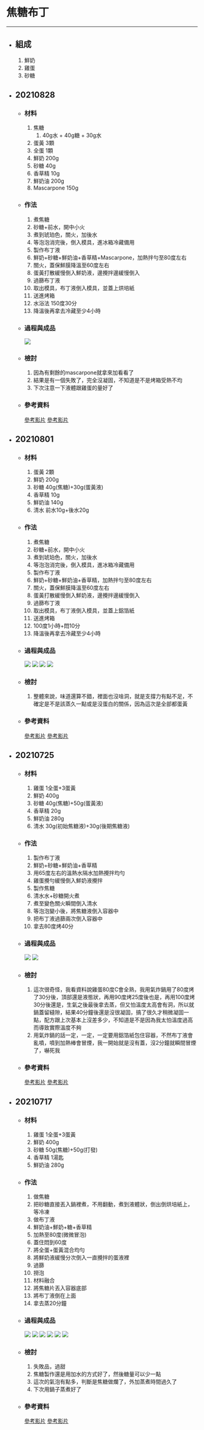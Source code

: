 # 焦糖布丁
---
+ ## 組成
  1. 鮮奶
  2. 雞蛋
  3. 砂糖


+ ## 20210828
  + ### 材料
    1. 焦糖
       1. 40g水 + 40g糖 + 30g水
    2. 蛋黃 3顆
    3. 全蛋 1顆
    4. 鮮奶 200g
    5. 砂糖 40g
    6. 香草精 10g 
    7. 鮮奶油 200g
    8. Mascarpone 150g
  
  + ### 作法
    1. 煮焦糖
    2. 砂糖+前水，開中小火
    3. 煮到琥珀色，關火，加後水
    4. 等泡泡消完後，倒入模具，進冰箱冷藏備用
    5. 製作布丁液
    6. 鮮奶+砂糖+鮮奶油+香草精+Mascarpone，加熱拌勻至80度左右
    7. 關火，蓋保鮮膜降溫至60度左右
    8. 蛋黃打散緩慢倒入鮮奶液，邊攪拌邊緩慢倒入
    9. 過篩布丁液
    10. 取出模具，布丁液倒入模具，並蓋上烘培紙
    11. 送進烤箱
    12. 水浴法 150度30分
    13. 降溫後再拿去冷藏至少4小時
  
  + ### 過程與成品
    ![](../../Image/20210828_13.jpg)

  + ### 檢討
    1. 因為有剩餘的mascarpone就拿來加看看了
    2. 結果是有一個失敗了，完全沒凝固，不知道是不是烤箱受熱不均
    3. 下次注意一下液體跟雞蛋的量好了
  
  + ### 參考資料
    [參考影片](https://youtu.be/hBYQqVavND4)
    [參考影片](https://youtu.be/G6HJXL_xK80)


+ ## 20210801
  + ### 材料
    1. 蛋黃 2顆
    2. 鮮奶 200g
    3. 砂糖 40g(焦糖)+30g(蛋黃液)
    4. 香草精 10g 
    5. 鮮奶油 140g
    6. 清水 前水10g+後水20g
  
  + ### 作法
    1. 煮焦糖
    2. 砂糖+前水，開中小火
    3. 煮到琥珀色，關火，加後水
    4. 等泡泡消完後，倒入模具，進冰箱冷藏備用
    5. 製作布丁液
    6. 鮮奶+砂糖+鮮奶油+香草精，加熱拌勻至80度左右
    7. 關火，蓋保鮮膜降溫至60度左右
    8. 蛋黃打散緩慢倒入鮮奶液，邊攪拌邊緩慢倒入
    9. 過篩布丁液
    10. 取出模具，布丁液倒入模具，並蓋上鋁箔紙
    11. 送進烤箱
    12. 100度1小時+悶10分
    13. 降溫後再拿去冷藏至少4小時
  
  + ### 過程與成品
    ![](../../Image/20210801_1.jpg)
    ![](../../Image/20210801_2.jpg)
    ![](../../Image/20210801_3.jpg)
    ![](../../Image/20210801_4.jpg)
  
  + ### 檢討
    1. 整體來說，味道還算不錯，裡面也沒啥洞，就是支撐力有點不足，不確定是不是該蒸久一點或是沒蛋白的關係，因為這次是全部都蛋黃
  
  + ### 參考資料
    [參考影片](https://youtu.be/hBYQqVavND4)
    [參考影片](https://youtu.be/G6HJXL_xK80)


+ ## 20210725
  + ### 材料
    1. 雞蛋   1全蛋+3蛋黃
    2. 鮮奶   400g
    3. 砂糖   40g(焦糖)+50g(蛋黃液)
    4. 香草精 20g
    5. 鮮奶油 280g
    6. 清水   30g(初始焦糖液)+30g(後期焦糖液)
  
  + ### 作法
    1. 製作布丁液
    2. 鮮奶+砂糖+鮮奶油+香草精
    3. 用65度左右的溫熱水隔水加熱攪拌均勻
    4. 雞蛋攪勻緩慢倒入鮮奶液攪拌
    5. 製作焦糖
    6. 清水水+砂糖開火煮
    7. 煮至變色關火瞬間倒入清水
    8. 等泡泡變小後，將焦糖液倒入容器中
    9. 把布丁液過篩兩次倒入容器中
    10. 拿去80度烤40分
  
  + ### 過程與成品
    ![](../../Image/20210725_1.jpg)
    ![](../../Image/20210725_2.jpg)
  
  + ### 檢討
    1. 這次很奇怪，我看資料說雞蛋80度C會全熟，我用氣炸鍋用了80度烤了30分後，頂部還是液態狀，再用90度烤25度後也是，再用100度烤30分後還是，生氣之後最後拿去蒸，但又怕溫度太高會有洞，所以就鍋蓋留縫隙，結果40分鐘後還是沒很凝固，搞了很久才稍微凝固一點，配方跟上次基本上沒差多少，不知道是不是因為我太怕溫度過高而導致實際溫度不夠
    2. 用氣炸鍋的話一定，一定，一定要用鋁箔紙包住容器，不然布丁液會亂噴，噴到加熱棒會冒煙，我一開始就是沒有蓋，沒2分鐘就瞬間冒煙了，嚇死我
  
  + ### 參考資料
    [參考影片](https://youtu.be/hBYQqVavND4)
    [參考影片](https://youtu.be/G6HJXL_xK80)


+ ## 20210717
  + ### 材料
    1. 雞蛋     1全蛋+3蛋黃
    2. 鮮奶     400g
    3. 砂糖     50g(焦糖)+50g(打發)
    4. 香草精   1湯匙
    5. 鮮奶油   280g
  
  + ### 作法
    1. 做焦糖
    2. 把砂糖直接丟入鍋裡煮，不用翻動，煮到液體狀，倒出倒烘培紙上，等冷凍
    3. 做布丁液
    4. 鮮奶油+鮮奶+糖+香草精
    5. 加熱至80度(微微冒泡)
    6. 蓋住悶到60度
    7. 將全蛋+蛋黃混合均勻
    8. 將鮮奶液緩慢分次倒入一直攪拌的蛋液裡
    9. 過篩
    10. 撈泡
    11. 材料融合
    12. 將焦糖片丟入容器底部
    13. 將布丁液倒在上面
    14. 拿去蒸20分鐘
  
  + ### 過程與成品
    ![](../../Image/20210717_11.jpg)
    ![](../../Image/20210717_12.jpg)
    ![](../../Image/20210717_13.jpg)
    ![](../../Image/20210717_14.jpg)
    ![](../../Image/20210717_15.jpg)
    ![](../../Image/20210717_16.jpg)
  
  + ### 檢討
    1. 失敗品，過甜
    2. 焦糖製作還是用加水的方式好了，然後糖量可以少一點
    3. 這次的氣泡有點多，判斷是焦糖做爛了，外加蒸煮時間過久了
    4. 下次用鍋子蒸煮好了
  
  + ### 參考資料
    [參考影片](https://youtu.be/hBYQqVavND4)
    [參考影片](https://youtu.be/G6HJXL_xK80)